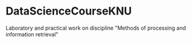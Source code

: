 # DataScienceCourseKNU

Laboratory and practical work on discipline "Methods of processing and information retrieval"
